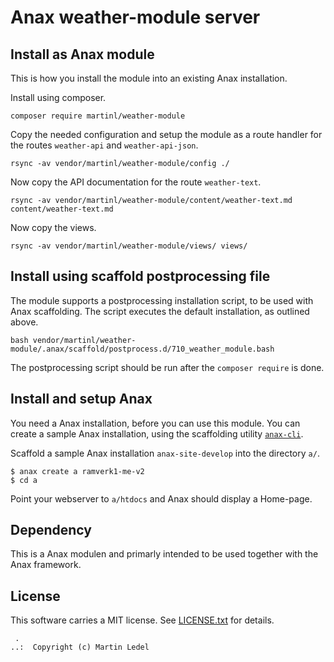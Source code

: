 Anax weather-module server
==================================

Install as Anax module
------------------------------------

This is how you install the module into an existing Anax installation.

Install using composer.

```
composer require martinl/weather-module
```

Copy the needed configuration and setup the module as a route handler for the routes `weather-api` and `weather-api-json`.

```
rsync -av vendor/martinl/weather-module/config ./
```

Now copy the API documentation for the route `weather-text`.

```
rsync -av vendor/martinl/weather-module/content/weather-text.md content/weather-text.md
```

Now copy the views.

```
rsync -av vendor/martinl/weather-module/views/ views/
```

Install using scaffold postprocessing file
------------------------------------

The module supports a postprocessing installation script, to be used with Anax scaffolding. The script executes the default installation, as outlined above.

```text
bash vendor/martinl/weather-module/.anax/scaffold/postprocess.d/710_weather_module.bash
```

The postprocessing script should be run after the `composer require` is done.



Install and setup Anax
------------------------------------

You need a Anax installation, before you can use this module. You can create a sample Anax installation, using the scaffolding utility [`anax-cli`](https://github.com/canax/anax-cli).

Scaffold a sample Anax installation `anax-site-develop` into the directory `a/`.

```
$ anax create a ramverk1-me-v2
$ cd a
```

Point your webserver to `a/htdocs` and Anax should display a Home-page.



Dependency
------------------

This is a Anax modulen and primarly intended to be used together with the Anax framework.



License
------------------

This software carries a MIT license. See [LICENSE.txt](LICENSE.txt) for details.



```
 .  
..:  Copyright (c) Martin Ledel
```
